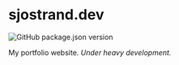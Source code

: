 # sjostrand.dev

![GitHub package.json version](https://img.shields.io/github/package-json/v/captainbalbin/sjostrand.dev)


My portfolio website. _Under heavy development._



